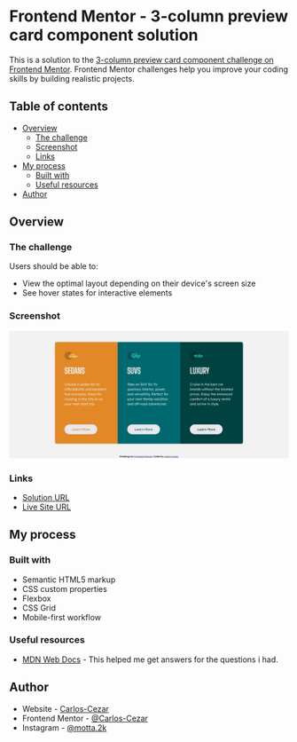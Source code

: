 # Frontend Mentor - 3-column preview card component solution

This is a solution to the [3-column preview card component challenge on Frontend Mentor](https://www.frontendmentor.io/challenges/3column-preview-card-component-pH92eAR2-). Frontend Mentor challenges help you improve your coding skills by building realistic projects.

## Table of contents

- [Overview](#overview)
  - [The challenge](#the-challenge)
  - [Screenshot](#screenshot)
  - [Links](#links)
- [My process](#my-process)
  - [Built with](#built-with)
  - [Useful resources](#useful-resources)
- [Author](#author)

## Overview

### The challenge

Users should be able to:

- View the optimal layout depending on their device's screen size
- See hover states for interactive elements

### Screenshot

![](./screenshot.jpg)

### Links

- [Solution URL](https://github.com/Carlos-Cezar/3-column-preview-card-component-main)
- [Live Site URL](https://carlos-cezar.github.io/fem-3-column-preview-card-component-main/)

## My process

### Built with

- Semantic HTML5 markup
- CSS custom properties
- Flexbox
- CSS Grid
- Mobile-first workflow

### Useful resources

- [MDN Web Docs](https://developer.mozilla.org/en-US/) - This helped me get answers for the questions i had.

## Author

- Website - [Carlos-Cezar](https://github.com/Carlos-Cezar)
- Frontend Mentor - [@Carlos-Cezar](https://www.frontendmentor.io/profile/Carlos-Cezar)
- Instagram - [@motta.2k](https://www.instagram.com/motta.2k/)
